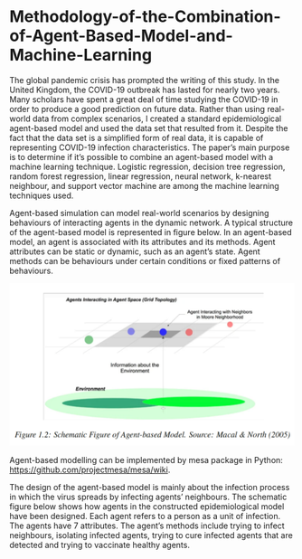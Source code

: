 # Methodology-of-the-Combination-of-Agent-Based-Model-and-Machine-Learning
The global pandemic crisis has prompted the writing of this study. In the United Kingdom, the COVID-19 outbreak has lasted for nearly two years. Many scholars have spent a great deal of time studying the COVID-19 in order to produce a good prediction on future data. Rather than using real-world data from complex scenarios, I created a standard epidemiological agent-based model and used the data set that resulted from it. Despite the fact that the data set is a simplified form of real data, it is capable of representing COVID-19 infection characteristics. The paper’s main purpose is to determine if it’s possible to combine an agent-based model with a machine learning technique. Logistic regression, decision tree regression, random forest regression, linear regression, neural network, k-nearest neighbour, and support vector machine are among the machine learning techniques used.

Agent-based simulation can model real-world scenarios by designing behaviours of interacting agents in the dynamic network. A typical structure of the agent-based model is represented in figure below. In an agent-based model, an agent is associated with its attributes and its methods. Agent attributes can be static or dynamic, such as an agent’s state. Agent methods can be behaviours under certain conditions or fixed patterns of behaviours.

<img src='https://github.com/Shiwen95/Methodology-of-the-Combination-of-Agent-Based-Model-and-Machine-Learning/blob/main/Schematic%20Figure%20of%20ABM.png'>

Agent-based modelling can be implemented by mesa package in Python: https://github.com/projectmesa/mesa/wiki.

The design of the agent-based model is mainly about the infection process in which the virus spreads by infecting agents’ neighbours. The schematic figure below shows how agents in the constructed epidemiological model have been designed. Each agent refers to a person as a unit of infection. The agents have 7 attributes. The agent’s methods include trying to infect neighbours, isolating infected agents, trying to cure infected agents that are detected and trying to vaccinate healthy agents.

<img src="">
